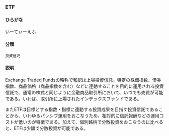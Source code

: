 <div style="display:none;">

## [あ行](securities-terms?id=あ行)
## [か行](securities-terms?id=か行)
## [さ行](securities-terms?id=さ行)
## [た行](securities-terms?id=た行)
## [な行](securities-terms?id=な行)
## [は行](securities-terms?id=は行)
## [ま行](securities-terms?id=ま行)
## [や行](securities-terms?id=や行)
## [ら行](securities-terms?id=ら行)
## [わ行](securities-terms?id=わ行)
## [英数字・記号](securities-terms?id=英数字・記号)

</div>

### ETF

#### ひらがな

いーてぃーえふ

#### 分類

`投資信託`

#### 説明

Exchange Traded Fundsの略称で和訳は上場投資信託。特定の株価指数、債券指数、商品価格（商品指数を含む）などに連動することを目的に運用される投資信託で、通常の株式と同じように金融商品取引所において、いつでも売買が可能である。いわば、取引所に上場されたインデックスファンドである。
 
またETFは目標とする指数・指標に連動する投資成果を目指す投資信託であることから、いわゆるパッシブ運用をおこなうため、相対的に信託報酬などの運用コストが低いのが特徴である。加えて、個別銘柄で分散投資をおこなうのに比べると、ETFは少額で分散投資が可能である。

